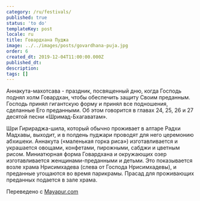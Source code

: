 ```yaml
---
category: /ru/festivals/
published: true
status: 'to do'
templateKey: post
locale: ru
title: Говардхана Пуджа
image: ../../images/posts/govardhana-puja.jpg
order: 6
created_dt: 2019-12-04T11:00:00.000Z
published_dt:
description:
tags: []
---
```


Аннакута-махотсава - праздник, посвященный дню, когда Господь поднял холм Говардхан, чтобы обеспечить защиту Своим преданным. Господь принял гигантскую форму и принял все подношения, сделанные Его преданными. Об этом говорится в главах 24, 25, 26 и 27 десятой песни «Шримад-Бхагаватам».

Шри Гирираджа-шила, который обычно проживает в алтаре Радхи Мадхавы, выходит, и в полдень пуджари проводят для него церемонию абхишеки. Аннакута («маленькая горка риса») изготавливается и украшается овощами, конфетами, пирожными, сабджи и цветным рисом. Миниатюрная форма Говардхана и окружающих озер изготавливается женщинами-преданными и детьми. Это показывается возле храма Нрисимхадева (слева от Господа Нрисимхадевы), и преданные угощаются во время парикрамы. Прасад для проживающих преданных подается в зале храма.

Переведено с [Mayapur.com](http://mayapur.com)
